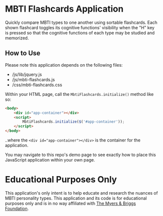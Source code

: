 # MBTI Flashcards Application

Quickly compare MBTI types to one another using sortable flashcards. Each shown flashcard toggles its cognitive functions' visibility when the "H" key is pressed so that the cognitive functions of each type may be studied and memorized.

## How to Use

Please note this application depends on the following files:
* /js/lib/jquery.js
* /js/mbti-flashcards.js
* /css/mbti-flashcards.css

Within your HTML page, call the `MbtiFlashcards.initialize()` method like so:
```html
<body>
    <div id="app-container"></div>
    <script>
        MbtiFlashcards.initialize($('#app-container'));
    </script>
</body>
```
..where the `<div id="app-container"></div>` is the container for the application.

You may navigate to this repo's demo page to see exactly how to place this JavaScript application within your own page.

# Educational Purposes Only

This application's only intent is to help educate and research the nuances of MBTI personality types. This application and its code is for educational purposes only and is in no way affiliated with [The Myers & Briggs Foundation](http://www.myersbriggs.org/myers-and-briggs-foundation/).
